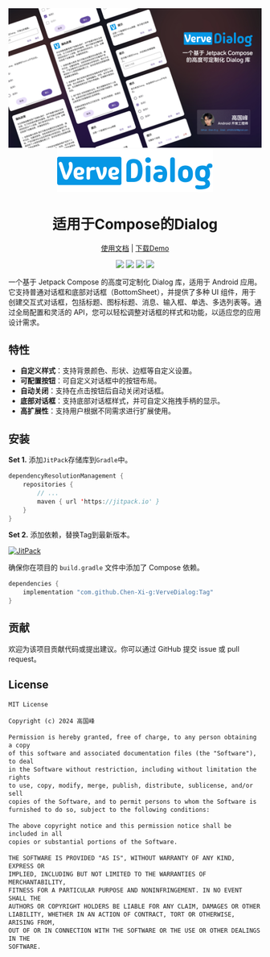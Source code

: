 <div align=center>    
  	<img src="./images/LibraryCover.jpg">
</div>
<div align="center">
	<img src="./images/DialogIcon.png">
	<h1>适用于Compose的Dialog</h1>
</div>
<p align="center">
	<a href="https://chen-xi-g.github.io/VerveDialog/">使用文档</a>
	| 
	<a href="https://github.com/Chen-Xi-g/VerveDialog/releases">下载Demo</a>
</p>
<p align="center">
  <a href="https://jitpack.io/#Chen-Xi-g/VerveDialog"><img src="https://jitpack.io/v/Chen-Xi-g/VerveDialog.svg"/></a>
  <a href="https://developer.android.com/compose"><img src="https://img.shields.io/badge/Jetpack%20Compose%20-63C487?logo=jetpackcompose&logoColor=white"/></a>
  <a href="https://developer.android.com/kotlin?hl=zh-cn"><img src="https://img.shields.io/badge/Language-Kotlin-2376bc?labelColor=5384EC&color=7F32DA"/></a>
  <a href="https://github.com/Chen-Xi-g/VerveDialog/blob/main/LICENSE"><img src="https://img.shields.io/badge/License-MIT-38519B?labelColor=272c3c"/></a>
</p>

一个基于 Jetpack Compose 的高度可定制化 Dialog 库，适用于 Android 应用。它支持普通对话框和底部对话框（BottomSheet），并提供了多种 UI 组件，用于创建交互式对话框，包括标题、图标标题、消息、输入框、单选、多选列表等。通过全局配置和灵活的 API，您可以轻松调整对话框的样式和功能，以适应您的应用设计需求。

## 特性

- **自定义样式**：支持背景颜色、形状、边框等自定义设置。
- **可配置按钮**：可自定义对话框中的按钮布局。
- **自动关闭**：支持在点击按钮后自动关闭对话框。
- **底部对话框**：支持底部对话框样式，并可自定义拖拽手柄的显示。
- **高扩展性**：支持用户根据不同需求进行扩展使用。

## 安装

**Set 1.** 添加`JitPack`存储库到`Gradle`中。

```kotlin
dependencyResolutionManagement {
    repositories {
        // ...
        maven { url 'https://jitpack.io' }
    }
}
```

**Set 2.** 添加依赖，替换Tag到最新版本。

[![JitPack](https://jitpack.io/v/Chen-Xi-g/VerveDialog.svg)](https://jitpack.io/#Chen-Xi-g/VerveDialog)

确保你在项目的 `build.gradle` 文件中添加了 Compose 依赖。

```kotlin
dependencies {
    implementation "com.github.Chen-Xi-g:VerveDialog:Tag"
}
```

## 贡献

欢迎为该项目贡献代码或提出建议。你可以通过 GitHub 提交 issue 或 pull request。

## License

```
MIT License

Copyright (c) 2024 高国峰

Permission is hereby granted, free of charge, to any person obtaining a copy
of this software and associated documentation files (the "Software"), to deal
in the Software without restriction, including without limitation the rights
to use, copy, modify, merge, publish, distribute, sublicense, and/or sell
copies of the Software, and to permit persons to whom the Software is
furnished to do so, subject to the following conditions:

The above copyright notice and this permission notice shall be included in all
copies or substantial portions of the Software.

THE SOFTWARE IS PROVIDED "AS IS", WITHOUT WARRANTY OF ANY KIND, EXPRESS OR
IMPLIED, INCLUDING BUT NOT LIMITED TO THE WARRANTIES OF MERCHANTABILITY,
FITNESS FOR A PARTICULAR PURPOSE AND NONINFRINGEMENT. IN NO EVENT SHALL THE
AUTHORS OR COPYRIGHT HOLDERS BE LIABLE FOR ANY CLAIM, DAMAGES OR OTHER
LIABILITY, WHETHER IN AN ACTION OF CONTRACT, TORT OR OTHERWISE, ARISING FROM,
OUT OF OR IN CONNECTION WITH THE SOFTWARE OR THE USE OR OTHER DEALINGS IN THE
SOFTWARE.
```


